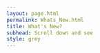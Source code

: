 ```yaml
---
layout: page.html
permalink: Whats_New.html
title: What's New?
subhead: Scroll down and see
style: grey
---
```

